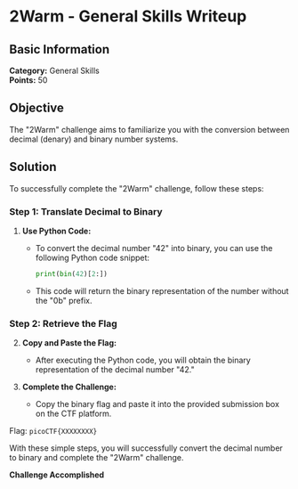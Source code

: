 # 2Warm - General Skills Writeup

## Basic Information
**Category:** General Skills   
**Points:** 50  

## Objective

The "2Warm" challenge aims to familiarize you with the conversion between decimal (denary) and binary number systems.

## Solution

To successfully complete the "2Warm" challenge, follow these steps:

### Step 1: Translate Decimal to Binary

1. **Use Python Code:**
   - To convert the decimal number "42" into binary, you can use the following Python code snippet:
     ```python
     print(bin(42)[2:])
     ```

   - This code will return the binary representation of the number without the "0b" prefix.

### Step 2: Retrieve the Flag

2. **Copy and Paste the Flag:**
   - After executing the Python code, you will obtain the binary representation of the decimal number "42."

3. **Complete the Challenge:**
   - Copy the binary flag and paste it into the provided submission box on the CTF platform.
   
Flag: `picoCTF{XXXXXXXX}`

With these simple steps, you will successfully convert the decimal number to binary and complete the "2Warm" challenge.

**Challenge Accomplished**

